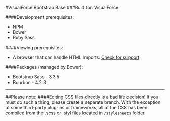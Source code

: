 #VisualForce Bootstrap Base
###Built for:
VisualForce

####Development prerequisites:
+ NPM
+ Bower
+ Ruby Sass

####Viewing prerequisites:
+ A browser that can handle HTML Imports:
[Check for support](http://caniuse.com/#feat=imports)


####Packages (managed by Bower):
+ Bootstrap Sass - 3.3.5
+ Bourbon - 4.2.3

---

##Please note:
####Editing CSS files directly is a bad life decision!
If you must do such a thing, please create a separate branch.
With the exception of some third-party plug-ins or frameworks, all of the CSS has been compiled from the .scss or .styl files located in `/stylesheets` folder.

